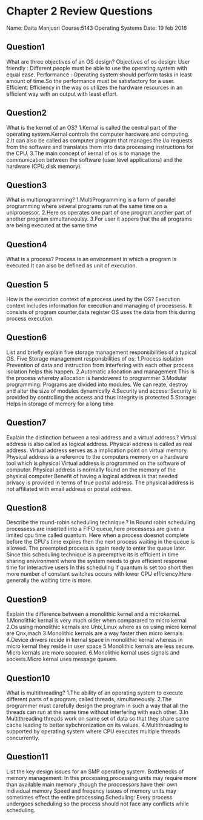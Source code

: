 # Chapter 2 Review Questions
Name: Daita Manjusri
Course:5143 Operating Systems
Date: 19 feb 2016 

## Question1
What are three objectives of an OS design? 
Objectives of os design: User friendly : Different people must be able to use the operating system with equal ease.
Performance : Operating system should perform tasks in least amount of time.So the performance must be satisfactory for a user.
Efficient: Efficiency in the way os utilizes the hardware resources in an efficient way with an output with least effort.

## Question2

What is the kernel of an OS? 
1.Kernal is called the central part of the operating system.Kernal controls the computer hardware and computing.
2.It can also be called as computer program that manages the i/o requests from the software and translates them into data processing instructions for the CPU. 
3.The main concept of kernal of os is to manage the communication between the software (user level applications) and the hardware (CPU,disk memory).

## Question3

What is multiprogramming?
1.MultiProgramming is a form of parallel programming where several programs run at the same time on a uniprocessor. 
2.Here os operates one part of one program,another part of another program simultaneoulsy. 
3.For user it appers that the all programs are being executed at the same time

## Question4

What is a process? 
Process is an environment in which a program is executed.It can also be defined as unit of execution.

## Question 5

How is the execution context of a process used by the OS? 
Execution context includes information for execution and managing of processess.
It consists of program counter,data register OS uses the data from this during process execution.

## Question6

List and briefly explain five storage management responsibilities of a typical OS.
Five Storage management responsbilities of os: 
1.Process isolation Prevention of data and instruction from interfering with each other process isolation helps this happen.
2.Automatic allocation and management This is the process whereby allocation is handovered to programmer 
3.Modular programming: Programs are divided into modules. We can reate, destroy and alter the size of modules dynamically 
4.Security and access: Security is provided by controlling the access and thus integrity is protected 
5.Storage: Helps in storage of memory for a long time

## Question7

Explain the distinction between a real address and a virtual address.?
Virtual address is also called as logical address.
Physical address is called as real address. 
Virtual address serves as a implication point on virtual memory.
Physical address is a reference to the computers memory on a hardware tool which is physical Virtual address is programmed on the software of computer. Physical address is normally found on the memory of the physical computer Benefit of having a logical address is that needed privacy is provided in terms of true postal address. The physical address is not affiliated with email address or postal address.

## Question8

Describe the round-robin scheduling technique.? 
In Round robin scheduling processess are inserted into a FIFO queue,here processess are given a limited cpu time called quantum.
Here when a process doesnot complete before the CPU's time expires then the next process waiting in the queue is allowed. 
The preempted process is again ready to enter the queue later. 
Since this scheduling technique is a preemptive its is efficient in time sharing enivironment where the system needs to give efficient response time for interactive users In this scheduling if quantum is set too short then more number of constant switches occurs with lower CPU efficiency.Here generally the waiting time is more.

## Question9

Explain the difference between a monolithic kernel and a microkernel.
1.Monolithic kernal is very much older when comparared to micro kernal 
2.Os using monolithic kernals are Unix,Linux where as os using micro kernal are Qnx,mach 
3.Monolithic kernals are a way faster then micro kernals. 
4.Device drivers recide in kernal space in monolithic kernal whereas in micro kernal they reside in user space 
5.Monolithic kernals are less secure. Micro kernals are more secured. 
6.Monolithic kernal uses signals and sockets.Micro kernal uses message queues.

## Question10

What is multithreading? 
1.The ability of an operating system to execute different parts of a program, called threads, simultaneously.
2.The programmer must carefully design the program in such a way that all the threads can run at the same time without interfering with each other. 
3.In Multithreading threads work on same set of data so that they share same cache leading to better sybchronization on its values. 
4.Multithreading is supported by operating system where CPU executes multiple threads concurrently.

## Question11

List the key design issues for an SMP operating system.
Bottlenecks of memory management: 
In this processing,processing units may require more than available main memory ,though the proccessors have their own individual memory Speed and freqency issues of memory units may sometimes effect the entire processing 
Scheduling: Every process undergoes scheduling so the process should not face any conflicts while scheduling.
